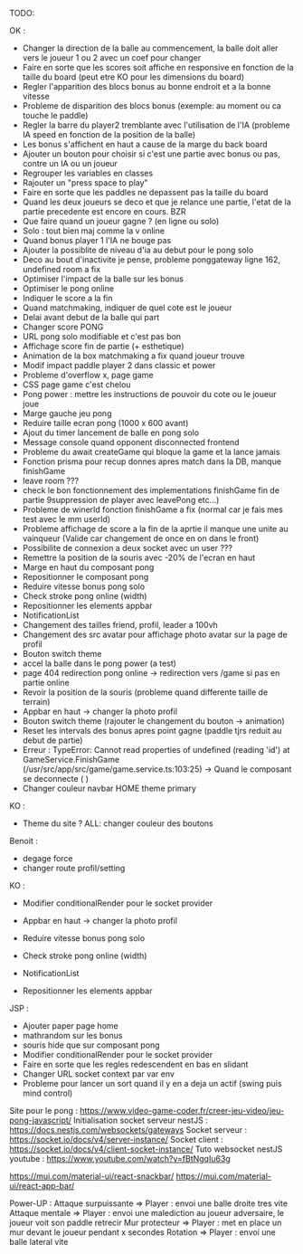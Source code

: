 TODO:

OK :
- Changer la direction de la balle au commencement, la balle doit aller vers le joueur 1 ou 2 avec un coef pour changer
- Faire en sorte que les scores soit affiche en responsive en fonction de la taille du board (peut etre KO pour les dimensions du board)
- Regler l'apparition des blocs bonus au bonne endroit et a la bonne vitesse
- Probleme de disparition des blocs bonus (exemple: au moment ou ca touche le paddle)
- Regler la barre du player2 tremblante avec l'utilisation de l'IA (probleme IA speed en fonction de la position de la balle)
- Les bonus s'affichent en haut a cause de la marge du back board
- Ajouter un bouton pour choisir si c'est une partie avec bonus ou pas, contre un IA ou un joueur
- Regrouper les variables en classes
- Rajouter un "press space to play"
- Faire en sorte que les paddles ne depassent pas la taille du board
- Quand les deux joueurs se deco et que je relance une partie, l'etat de la partie precedente est encore en cours. BZR
- Que faire quand un joueur gagne ? (en ligne ou solo)
- Solo : tout bien maj comme la v online
- Quand bonus player 1 l'IA ne bouge pas
- Ajouter la possiblite de niveau d'ia au debut pour le pong solo
- Deco au bout d'inactivite je pense, probleme ponggateway ligne 162, undefined room a fix
- Optimiser l'impact de la balle sur les bonus
- Optimiser le pong online
- Indiquer le score a la fin
- Quand matchmaking, indiquer de quel cote est le joueur
- Delai avant debut de la balle qui part
- Changer score PONG
- URL pong solo modifiable et c'est pas bon
- Affichage score fin de partie (+ esthetique)
- Animation de la box matchmaking a fix quand joueur trouve
- Modif impact paddle player 2 dans classic et power
- Probleme d'overflow x, page game
- CSS page game c'est chelou
- Pong power : mettre les instructions de pouvoir du cote ou le joueur joue
- Marge gauche jeu pong
- Reduire taille ecran pong (1000 x 600 avant)
- Ajout du timer lancement de balle en pong solo
- Message console quand opponent disconnected frontend
- Probleme du await createGame qui bloque la game et la lance jamais
- Fonction prisma pour recup donnes apres match dans la DB, manque finishGame
- leave room ???
- check le bon fonctionnement des implementations finishGame fin de partie 9suppression de player avec leavePong etc...)
- Probleme de winerId fonction finishGame a fix (normal car je fais mes test avec le mm userId)
- Probleme affichage de score a la fin de la aprtie il manque une unite au vainqueur (Valide car changement de once en on dans le front)
- Possibilite de connexion a deux socket avec un user ???
- Remettre la position de la souris avec -20% de l'ecran en haut
- Marge en haut du composant pong
- Repositionner le composant pong
- Reduire vitesse bonus pong solo
- Check stroke pong online (width)
- Repositionner les elements appbar
- NotificationList
- Changement des tailles friend, profil, leader a 100vh
- Changement des src avatar pour affichage photo avatar sur la page de profil
- Bouton switch theme
- accel la balle dans le pong power (a test)
- page 404 redirection pong online -> redirection vers /game si pas en partie online
- Revoir la position de la souris (probleme quand differente taille de terrain)
- Appbar en haut -> changer la photo profil
- Bouton switch theme (rajouter le changement du bouton -> animation)
- Reset les intervals des bonus apres point gagne (paddle tjrs reduit au debut de partie)
- Erreur : TypeError: Cannot read properties of undefined (reading 'id') at GameService.FinishGame (/usr/src/app/src/game/game.service.ts:103:25)
-> Quand le composant se deconnecte ( )
- Changer couleur navbar HOME theme primary

KO :

- Theme du site ?
ALL: changer couleur des boutons



Benoit :
- degage force
- changer route profil/setting





KO :

- Modifier conditionalRender pour le socket provider 

- Appbar en haut -> changer la photo profil
- Reduire vitesse bonus pong solo
- Check stroke pong online (width)
- NotificationList
- Repositionner les elements appbar


JSP :

- Ajouter paper page home
- mathrandom sur les bonus
- souris hide que sur composant pong
- Modifier conditionalRender pour le socket provider 
- Faire en sorte que les regles redescendent en bas en slidant
- Changer URL socket context par var env
- Probleme pour lancer un sort quand il y en a deja un actif (swing puis mind control)


Site pour le pong : https://www.video-game-coder.fr/creer-jeu-video/jeu-pong-javascript/
Initialisation socket serveur nestJS : https://docs.nestjs.com/websockets/gateways
Socket serveur : https://socket.io/docs/v4/server-instance/
Socket client : https://socket.io/docs/v4/client-socket-instance/
Tuto websocket nestJS youtube : https://www.youtube.com/watch?v=fBtNgqIu63g


https://mui.com/material-ui/react-snackbar/
https://mui.com/material-ui/react-app-bar/

Power-UP :
Attaque surpuissante => Player : envoi une balle droite tres vite
Attaque mentale => Player : envoi une malediction au joueur adversaire, le joueur voit son paddle retrecir
Mur protecteur => Player : met en place un mur devant le joueur pendant x secondes
Rotation => Player : envoi une balle lateral vite
